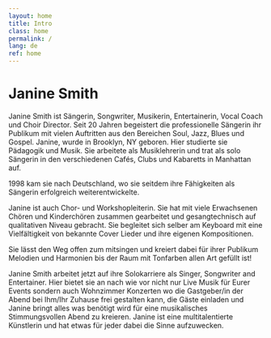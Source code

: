 ```yaml
---
layout: home
title: Intro
class: home
permalink: /
lang: de
ref: home
---
```



# Janine Smith
Janine Smith ist Sängerin, Songwriter, Musikerin, Entertainerin, Vocal Coach und Choir Director. Seit 20 Jahren begeistert die professionelle Sängerin ihr Publikum mit vielen Auftritten aus den Bereichen Soul, Jazz, Blues und Gospel.
Janine, wurde in Brooklyn, NY geboren. Hier studierte sie Pädagogik und Musik. Sie arbeitete als Musiklehrerin und trat als solo Sängerin in den verschiedenen Cafés, Clubs und Kabaretts in Manhattan auf.

1998 kam sie nach Deutschland, wo sie seitdem ihre Fähigkeiten als Sängerin erfolgreich weiterentwickelte.

Janine ist auch Chor- und Workshopleiterin. Sie hat mit viele Erwachsenen Chören und Kinderchören zusammen gearbeitet und gesangtechnisch auf qualitativen Niveau gebracht. Sie begleitet sich selber am Keyboard mit eine Vielfältigkeit von bekannte Cover Lieder und ihre eigenen Kompositionen.

Sie lässt den Weg offen zum mitsingen und kreiert dabei für ihrer Publikum Melodien und Harmonien bis der Raum mit Tonfarben allen Art gefüllt ist!

Janine Smith arbeitet jetzt auf ihre Solokarriere als Singer, Songwriter and Entertainer.  Hier bietet sie an nach wie vor nicht nur Live Musik für Eurer Events sondern auch Wohnzimmer Konzerten wo die Gastgeber/in der Abend bei Ihm/Ihr Zuhause frei gestalten kann, die Gäste einladen und Janine bringt alles was benötigt wird für eine musikalisches Stimmungsvollen Abend zu kreieren.
Janine ist eine multitalentierte Künstlerin und hat etwas für jeder dabei die Sinne aufzuwecken.